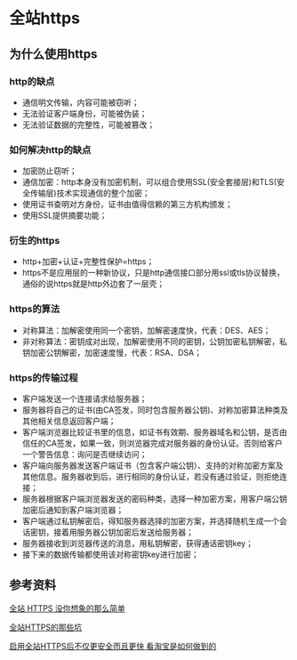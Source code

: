 # 全站https

## 为什么使用https
### http的缺点
* 通信明文传输，内容可能被窃听；
* 无法验证客户端身份，可能被伪装；
* 无法验证数据的完整性，可能被篡改；

### 如何解决http的缺点
* 加密防止窃听；
* 通信加密：http本身没有加密机制，可以组合使用SSL(安全套接层)和TLS(安全传输层)技术实现通信的整个加密；
* 使用证书查明对方身份，证书由值得信赖的第三方机构颁发；
* 使用SSL提供摘要功能；

### 衍生的https
* http+加密+认证+完整性保护=https；
* https不是应用层的一种新协议，只是http通信接口部分用ssl或tls协议替换，通俗的说https就是http外边套了一层壳；

### https的算法
* 对称算法：加解密使用同一个密钥，加解密速度快，代表：DES、AES；
* 非对称算法：密钥成对出现，加解密使用不同的密钥，公钥加密私钥解密，私钥加密公钥解密，加密速度慢，代表：RSA、DSA；

### https的传输过程
* 客户端发送一个连接请求给服务器；
* 服务器将自己的证书(由CA签发，同时包含服务器公钥)、对称加密算法种类及其他相关信息返回客户端；
* 客户端浏览器比较证书里的信息，如证书有效期、服务器域名和公钥，是否由信任的CA签发，如果一致，则浏览器完成对服务器的身份认证。否则给客户一个警告信息：询问是否继续访问；
* 客户端向服务器发送客户端证书（包含客户端公钥）、支持的对称加密方案及其他信息。服务器收到后，进行相同的身份认证，若没有通过验证，则拒绝连接；
* 服务器根据客户端浏览器发送的密码种类，选择一种加密方案，用客户端公钥加密后通知到客户端浏览器；
* 客户端通过私钥解密后，得知服务器选择的加密方案，并选择随机生成一个会话密钥，接着用服务器公钥加密后发送给服务器；
* 服务器接收到浏览器传送的消息，用私钥解密，获得通话密钥key；
* 接下来的数据传输都使用该对称密钥key进行加密；

## 参考资料
[全站 HTTPS 没你想象的那么简单](https://www.cnblogs.com/mafly/p/allhttps.html)

[全站HTTPS的那些坑](http://lusongsong.com/info/post/8930.html?from=kaodertimeline)

[启用全站HTTPS后不仅更安全而且更快 看淘宝是如何做到的](https://mp.weixin.qq.com/s?__biz=MzAxNDEwNjk5OQ==&mid=402402866&idx=1&sn=f3fde8ece13d51397c12f1a08713ebeb&scene=0#wechat_redirect)
